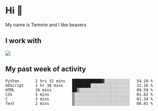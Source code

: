 <h1 align="left">Hi 👋</h1>

<p>My name is Temmie and I like beavers</p>

<h2 align="left">I work with</h2>

<div align=left>
  <img src="https://skillicons.dev/icons?i=py,godot,javascript,css,html,linux,git,blender,bash,vscode,&theme=dark">
</div>


<h2 align="left">My past week of activity</h2>

<!--START_SECTION:waka-->

```text
Python       2 hrs 32 mins   █████████████▓░░░░░░░░░░░   54.10 %
GDScript     1 hr 30 mins    ████████░░░░░░░░░░░░░░░░░   32.16 %
HTML         26 mins         ██▒░░░░░░░░░░░░░░░░░░░░░░   09.59 %
CSS          5 mins          ▒░░░░░░░░░░░░░░░░░░░░░░░░   01.82 %
C            3 mins          ▒░░░░░░░░░░░░░░░░░░░░░░░░   01.34 %
Text         2 mins          ▒░░░░░░░░░░░░░░░░░░░░░░░░   00.81 %
```

<!--END_SECTION:waka-->
